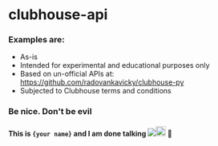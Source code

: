 # clubhouse-api

### Examples are:
- As-is
- Intended for experimental and educational purposes only
- Based on un-official APIs at: https://github.com/radovankavicky/clubhouse-py
- Subjected to Clubhouse terms and conditions

### Be nice. Don't be evil

#### This is `{your name}` and I am done talking ![](https://cdn1.iconfinder.com/data/icons/music-ios/64/mus-radio-mic-off-512.png)<img src="https://cdn.onlinewebfonts.com/svg/img_420441.png" border=0 width="20px" height="20px"> 🙂

